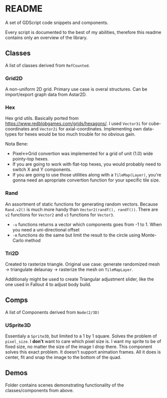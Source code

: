 # README

A set of GDScript code snippets and components.

Every script is documented to the best of my abilities, therefore this readme contains only an overview of the library.

## Classes

A list of classes derived from `RefCounted`.

### Grid2D

A non-uniform 2D grid. Primary use case is overal structures. Can be import/export graph data from Astar2D.

### Hex

Hex grid utils. Basically ported from https://www.redblobgames.com/grids/hexagons/. I used `Vector3i` for cube-coordinates and `Vector2i` for axial-coordinates. Implementing own data-types for hexes would be too much trouble for no obvious gain.

Nota Bene: 
- Pixel<->Grid convertion was implemented for a grid of unit (1.0) wide pointy-top hexes.
- If you are going to work with flat-top hexes, you would probably need to switch X and Y components.
- If you are going to use those utilities along with a `TileMap(Layer)`, you're gonna need an apropriate convertion function for your specific tile size.

### Rand

An assortment of static functions for generating random vectors. Because `Rand.v2()` is much more handy than `Vector2(randf(), randf())`. There are `v2` functions for `Vector2` and `v3` functions for `Vector3`.

- `-u` functions returns a vector which components goes from -1 to 1. When you need a uni-directional offset
- `-m` functions do the same but limit the result to the circle using Monte-Carlo method

### Tri2D

Created to rasterize triangle. Original use case: generate randomized mesh -> triangulate delaunay -> rasterize the mesh on `TileMapLayer`.

Additionaly might be used to create Triangular adjustment slider, like the one used in Fallout 4 to adjust body build.

## Comps

A list of Components derived from `Node(2/3D)`

### USprite3D

Essentialy a `Sprite3D`, but limited to a 1 by 1 square. Solves the problem of `pixel_size`. I **don't** want to care which pixel size is. I want my sprite to be of fixed size, no matter the size of the image I drop there. This component solves this exact problem. It doesn't support animation frames. All it does is center, fit and snap the image to the bottom of the quad.

## Demos

Folder contains scenes demonstrating functionality of the classes/components from above.